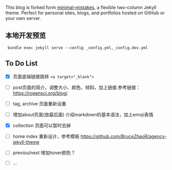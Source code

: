 
This blog is forked form [minimal-mistakes](https://mmistakes.github.io/minimal-mistakes/), a flexible two-column Jekyll theme. Perfect for personal sites, blogs, and portfolios hosted on GitHub or your own server.

## 本地开发预览

` bundle exec jekyll serve --config _config.yml,_config.dev.yml`

## To Do List

- [x] 页面底端链接跳转 `<a target="_blank">`
- [ ] post页面的简介，调整大小、颜色、倾斜，加上链接.参考链接：https://ropensci.org/blog/
- [ ] tag, archive 页面重新设置
- [ ] 增加about页面(放最后面) 介绍markdown的基本语法，加上emoji表情
- [x] collection 页面可以暂时去掉
- [ ] home index 重新设计，参考模板 https://github.com/BruceZhaoR/agency-jekyll-theme
- [ ] previou/next 增加hover颜色？
- [ ] ... 


